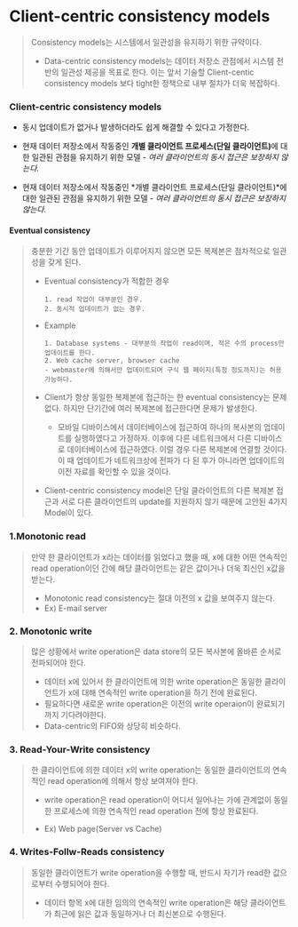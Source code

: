 # Client-centric consistency models

> Consistency models는 시스템에서 일관성을 유지하기 위한 규약이다.
>
> * Data-centric consistency models는 데이터 저장소 관점에서 시스템 전반의 일관성 제공을 목표로 한다. 이는 앞서 기술할 Client-centic consistency models 보다 tight한 정책으로 내부 절차가 더욱 복잡하다.



### Client-centric consistency models

* 동시 업데이트가 없거나 발생하더라도 쉽게 해결할 수 있다고 가정한다.

* 현재 데이터 저장소에서 작동중인 <strong>개별 클라이언트 프로세스(단일 클라이언트)</strong>에 대한 일관된 관점을 유지하기 위한 모델  - *여러 클라이언트의 동시 접근은 보장하지 않는다.*

* 현재 데이터 저장소에서 작동중인 *개별 클라이언트 프로세스(단일 클라이언트)*에 대한 일관된 관점을 유지하기 위한 모델  - *여러 클라이언트의 동시 접근은 보장하지 않는다.*


 #### Eventual consistency

> 충분한 기간 동안 업데이트가 이루어지지 않으면 모든 복제본은 점차적으로 일관성을 갖게 된다.
>
> * Eventual consistency가 적합한 경우
>
>   ```
>   1. read 작업이 대부분인 경우.
>   2. 동시적 업데이트가 없는 경우. 
>   ```
>
> * Example
>
>   ```
>   1. Database systems - 대부분의 작업이 read이며, 적은 수의 process만 업데이트를 한다.
>   2. Web cache server, browser cache
>   - webmaster에 의해서만 업데이트되며 구식 웹 페이지(특정 정도까지)는 허용 가능하다.
>   ```
>
> 
>
> * Client가  항상 동일한 복제본에 접근하는 한 eventual consistency는 문제 없다. 하지만 단기간에 여러 복제본에 접근한다면 문제가 발생한다.
>
>   * 모바일 디바이스에서 데이터베이스에 접근하여 하나의 복사본의 업데이트를 실행하였다고 가정하자. 이후에 다른 네트워크에서 다른 디바이스로 데이터베이스에 접근하였다. 이럴 경우 다른 복제본에 연결할 것이다. 이 때 업데이트가 네트워크상에 전파가 다 된 후가 아니라면 업데이트의 이전 자료를 확인할 수 있을 것이다.
>
>     
>
> * Client-centric consistency model은 단일 클라이언트의 다른 복제본 접근과 서로 다른 클라이언트의 update를 지원하지 않기 때문에 고안된 4가지 Model이 있다.



### 1.Monotonic read

> 만약 한 클라이언트가 x라는 데이터를 읽었다고 했을 때, x에 대한 어떤 연속적인 read operation이던 간에 해당 클라이언트는 같은 값이거나 더욱 최신인 x값을 받는다. 
>
> - Monotonic read consistency는 절대 이전의 x 값을 보여주지 않는다.
> - Ex) E-mail server



### 2. Monotonic write

> 많은 상황에서 write operation은 data store의 모든 복사본에 올바른 순서로 전파되어야 한다.
>
> * 데이터 x에 있어서 한 클라이언트에 의한 write operation은 동일한 클라이언트가 x에 대해 연속적인 write operation을 하기 전에 완료된다. 
> * 필요하다면 새로운 write operation은 이전의 write operaion이 완료되기 까지 기다려야한다.
> * Data-centric의 FIFO와 상당히 비슷하다. 



### 3.  Read-Your-Write consistency

> 한 클라이언트에 의한 데이터 x의 write operation는 동일한 클라이언트의 연속적인 read operation에 의해서 항상 보여져야 한다.
>
> * write operation은  read operation이 어디서 일어나는 가에 관계없이 동일한 프로세스에 의한 연속적인 read operation 전에 항상 완료된다.
> - Ex) Web page(Server vs Cache)



### 4. Writes-Follw-Reads consistency

> 동일한 클라이언트가 write operation을 수행할 때, 반드시 자기가 read한 값으로부터 수행되어야 한다.
>
> * 데이터 항목 x에 대한 임의의 연속적인 write operation은 해당 클라이언트가 최근에 읽은 값과 동일하거나 더 최신본으로 수행된다.
